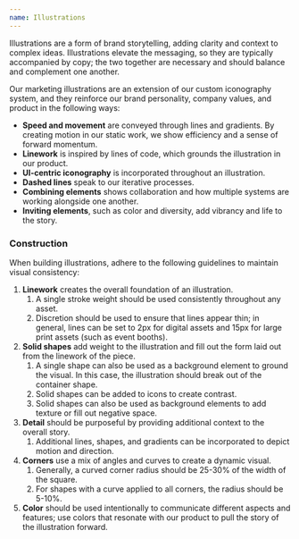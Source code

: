 ```yaml
---
name: Illustrations
---
```


<figure-img alt="GitLab illustration banner sample" label="Illustration sample" src="/img/brand/marketing-illustrations.png"></figure-img>

Illustrations are a form of brand storytelling, adding clarity and context to complex ideas. Illustrations elevate the messaging, so they are typically accompanied by copy; the two together are necessary and should balance and complement one another. 

Our marketing illustrations are an extension of our custom iconography system, and they reinforce our brand personality, company values, and product in the following ways:

- **Speed and movement** are conveyed through lines and gradients. By creating motion in our static work, we show efficiency and a sense of forward momentum.
- **Linework** is inspired by lines of code, which grounds the illustration in our product.
- **UI-centric iconography** is incorporated throughout an illustration.
- **Dashed lines** speak to our iterative processes.
- **Combining elements** shows collaboration and how multiple systems are working alongside one another.
- **Inviting elements**, such as color and diversity, add vibrancy and life to the story.

### Construction

When building illustrations, adhere to the following guidelines to maintain visual consistency:

1. **Linework** creates the overall foundation of an illustration.
   1. A single stroke weight should be used consistently throughout any asset. 
   1. Discretion should be used to ensure that lines appear thin; in general, lines can be set to 2px for digital assets and 15px for large print assets (such as event booths).
1. **Solid shapes** add weight to the illustration and fill out the form laid out from the linework of the piece.
   1. A single shape can also be used as a background element to ground the visual. In this case, the illustration should break out of the container shape.
   1. Solid shapes can be added to icons to create contrast.
   1. Solid shapes can also be used as background elements to add texture or fill out negative space.
1. **Detail** should be purposeful by providing additional context to the overall story.
   1. Additional lines, shapes, and gradients can be incorporated to depict motion and direction.
1. **Corners** use a mix of angles and curves to create a dynamic visual.
   1. Generally, a curved corner radius should be 25-30% of the width of the square.
   1. For shapes with a curve applied to all corners, the radius should be 5-10%.
1. **Color** should be used intentionally to communicate different aspects and features; use colors that resonate with our product to pull the story of the illustration forward.

<figure-img alt="GitLab illustration sample" label="Illustration sample" src="/img/brand/illustrations.svg" width="480"></figure-img>
